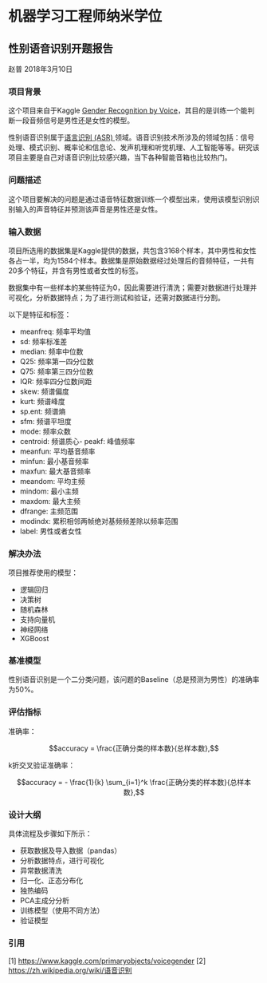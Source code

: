 # 机器学习工程师纳米学位
## 性别语音识别开题报告
赵普 
2018年3月10日

### 项目背景

这个项目来自于Kaggle [Gender Recognition by Voice](https://www.kaggle.com/primaryobjects/voicegender)，其目的是训练一个能判断一段音频信号是男性还是女性的模型。

性别语音识别属于[语言识别 (ASR) ](https://zh.wikipedia.org/wiki/语音识别)领域。语音识别技术所涉及的领域包括：信号处理、模式识别、概率论和信息论、发声机理和听觉机理、人工智能等等。研究该项目主要是自己对语音识别比较感兴趣，当下各种智能音箱也比较热门。

### 问题描述

这个项目要解决的问题是通过语音特征数据训练一个模型出来，使用该模型识别识别输入的声音特征并预测该声音是男性还是女性。

### 输入数据

项目所选用的数据集是Kaggle提供的数据，共包含3168个样本，其中男性和女性各占一半，均为1584个样本。数据集是原始数据经过处理后的音频特征，一共有20多个特征，并含有男性或者女性的标签。

数据集中有一些样本的某些特征为0，因此需要进行清洗；需要对数据进行处理并可视化，分析数据特点；为了进行测试和验证，还需对数据进行分割。

以下是特征和标签：

- meanfreq: 频率平均值
- sd: 频率标准差
- median: 频率中位数
- Q25: 频率第一四分位数
- Q75: 频率第三四分位数
- IQR: 频率四分位数间距
- skew: 频谱偏度
- kurt: 频谱峰度
- sp.ent: 频谱熵
- sfm: 频谱平坦度
- mode: 频率众数
- centroid: 频谱质心- peakf: 峰值频率
- meanfun: 平均基音频率
- minfun: 最小基音频率
- maxfun: 最大基音频率
- meandom: 平均主频
- mindom: 最小主频
- maxdom: 最大主频
- dfrange: 主频范围
- modindx: 累积相邻两帧绝对基频频差除以频率范围
- label: 男性或者女性

### 解决办法

项目推荐使用的模型：

- 逻辑回归
- 决策树
- 随机森林
- 支持向量机
- 神经网络
- XGBoost


### 基准模型

性别语音识别是一个二分类问题，该问题的Baseline（总是预测为男性）的准确率为50%。

### 评估指标

准确率：

$$accuracy = \frac{正确分类的样本数}{总样本数},$$

k折交叉验证准确率：

$$accuracy = - \frac{1}{k} \sum_{i=1}^k \frac{正确分类的样本数}{总样本数},$$

### 设计大纲

具体流程及步骤如下所示：

- 获取数据及导入数据（pandas）
- 分析数据特点，进行可视化
- 异常数据清洗
- 归一化、正态分布化
- 独热编码
- PCA主成分分析
- 训练模型（使用不同方法）
- 验证模型

### 引用
[1] https://www.kaggle.com/primaryobjects/voicegender
[2] https://zh.wikipedia.org/wiki/语音识别

